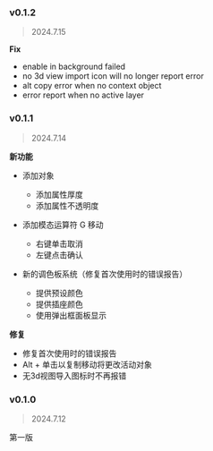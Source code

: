 ### v0.1.2
> 2024.7.15

**Fix**

+ enable in background failed
+ no 3d view import icon will no longer report error
+ alt copy error when no context object
+ error report when no active layer


### v0.1.1

> 2024.7.14

**新功能**

+ 添加对象
    + 添加属性厚度
    + 添加属性不透明度

+ 添加模态运算符 G 移动
    + 右键单击取消
    + 左键点击确认

+ 新的调色板系统（修复首次使用时的错误报告）
    + 提供预设颜色
    + 提供插座颜色
    + 使用弹出框面板显示

**修复**

+ 修复首次使用时的错误报告
+ Alt + 单击以复制移动将更改活动对象
+ 无3d视图导入图标时不再报错

### v0.1.0

> 2024.7.12

第一版